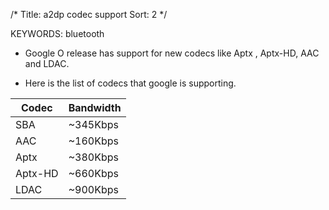 /*
  Title: a2dp codec support
  Sort: 2
  */

KEYWORDS: bluetooth

- Google O release has support for new codecs like Aptx , Aptx-HD, AAC and LDAC.


- Here is the list of codecs that google is supporting.

|Codec|Bandwidth|
|----|----|
|SBA|~345Kbps|
|AAC|~160Kbps|
|Aptx|~380Kbps|
|Aptx-HD|~660Kbps|
|LDAC|~900Kbps|
